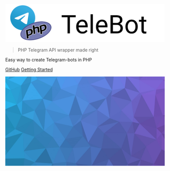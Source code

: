 ![logo](assets/logo.svg)

> PHP Telegram API wrapper made right

Easy way to create Telegram-bots in PHP

[GitHub](https://github.com/westacks/php-telebot-sdk/)
[Getting Started](#TeleBot)

![](assets/background.jpg)